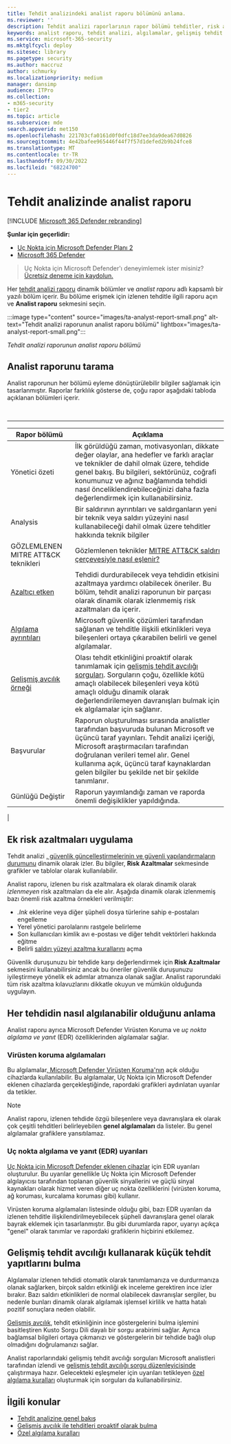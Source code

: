 ```yaml
---
title: Tehdit analizindeki analist raporu bölümünü anlama.
ms.reviewer: ''
description: Tehdit analizi raporlarının rapor bölümü tehditler, risk azaltma, algılamalar, gelişmiş tehdit avcılığı sorguları ve daha fazlası hakkında nasıl bilgi sağlar?
keywords: analist raporu, tehdit analizi, algılamalar, gelişmiş tehdit avcılığı sorguları, azaltmalar,
ms.service: microsoft-365-security
ms.mktglfcycl: deploy
ms.sitesec: library
ms.pagetype: security
ms.author: maccruz
author: schmurky
ms.localizationpriority: medium
manager: dansimp
audience: ITPro
ms.collection:
- m365-security
- tier2
ms.topic: article
ms.subservice: mde
search.appverid: met150
ms.openlocfilehash: 221703cfa0161d0f0dfc18d7ee3da9dea67d0826
ms.sourcegitcommit: 4e42bafee965446f44f7f57d1defed2b9b24fce8
ms.translationtype: MT
ms.contentlocale: tr-TR
ms.lasthandoff: 09/30/2022
ms.locfileid: "68224700"
---
```

# <a name="the-analyst-report-in-threat-analytics"></a>Tehdit analizinde analist raporu

[!INCLUDE [Microsoft 365 Defender rebranding](../../includes/microsoft-defender.md)]

**Şunlar için geçerlidir:**

- [Uç Nokta için Microsoft Defender Planı 2](https://go.microsoft.com/fwlink/?linkid=2154037)
- [Microsoft 365 Defender](https://go.microsoft.com/fwlink/?linkid=2118804)

> Uç Nokta için Microsoft Defender'ı deneyimlemek ister misiniz? [Ücretsiz deneme için kaydolun.](https://signup.microsoft.com/create-account/signup?products=7f379fee-c4f9-4278-b0a1-e4c8c2fcdf7e&ru=https://aka.ms/MDEp2OpenTrial?ocid=docs-wdatp-exposedapis-abovefoldlink)

Her [tehdit analizi raporu](threat-analytics.md) dinamik bölümler ve _analist raporu_ adlı kapsamlı bir yazılı bölüm içerir. Bu bölüme erişmek için izlenen tehditle ilgili raporu açın ve **Analist raporu** sekmesini seçin.

:::image type="content" source="images/ta-analyst-report-small.png" alt-text="Tehdit analizi raporunun analist raporu bölümü" lightbox="images/ta-analyst-report-small.png":::

_Tehdit analizi raporunun analist raporu bölümü_

## <a name="scan-the-analyst-report"></a>Analist raporunu tarama

Analist raporunun her bölümü eyleme dönüştürülebilir bilgiler sağlamak için tasarlanmıştır. Raporlar farklılık gösterse de, çoğu rapor aşağıdaki tabloda açıklanan bölümleri içerir.

<br>

****

|Rapor bölümü|Açıklama|
|---|---|
|Yönetici özeti|İlk görüldüğü zaman, motivasyonları, dikkate değer olaylar, ana hedefler ve farklı araçlar ve teknikler de dahil olmak üzere, tehdide genel bakış. Bu bilgileri, sektörünüz, coğrafi konumunuz ve ağınız bağlamında tehdidi nasıl önceliklendirebileceğinizi daha fazla değerlendirmek için kullanabilirsiniz.|
|Analysis|Bir saldırının ayrıntıları ve saldırganların yeni bir teknik veya saldırı yüzeyini nasıl kullanabileceği dahil olmak üzere tehditler hakkında teknik bilgiler|
|GÖZLEMLENEN MITRE ATT&CK teknikleri|Gözlemlenen teknikler [MITRE ATT&CK saldırı çerçevesiyle nasıl eşlenir?](https://attack.mitre.org/)|
|[Azaltıcı etken](#apply-additional-mitigations)|Tehdidi durdurabilecek veya tehdidin etkisini azaltmaya yardımcı olabilecek öneriler. Bu bölüm, tehdit analizi raporunun bir parçası olarak dinamik olarak izlenmemiş risk azaltmaları da içerir.|
|[Algılama ayrıntıları](#understand-how-each-threat-can-be-detected)|Microsoft güvenlik çözümleri tarafından sağlanan ve tehditle ilişkili etkinlikleri veya bileşenleri ortaya çıkarabilen belirli ve genel algılamalar.|
|[Gelişmiş avcılık örneği](#find-subtle-threat-artifacts-using-advanced-hunting)|Olası tehdit etkinliğini proaktif olarak tanımlamak için [gelişmiş tehdit avcılığı sorguları](advanced-hunting-overview.md). Sorguların çoğu, özellikle kötü amaçlı olabilecek bileşenleri veya kötü amaçlı olduğu dinamik olarak değerlendirilemeyen davranışları bulmak için ek algılamalar için sağlanır.|
|Başvurular|Raporun oluşturulması sırasında analistler tarafından başvuruda bulunan Microsoft ve üçüncü taraf yayınları. Tehdit analizi içeriği, Microsoft araştırmacıları tarafından doğrulanan verileri temel alır. Genel kullanıma açık, üçüncü taraf kaynaklardan gelen bilgiler bu şekilde net bir şekilde tanımlanır.|
|Günlüğü Değiştir|Raporun yayımlandığı zaman ve raporda önemli değişiklikler yapıldığında.|
|

## <a name="apply-additional-mitigations"></a>Ek risk azaltmaları uygulama

Tehdit analizi [, güvenlik güncelleştirmelerinin ve güvenli yapılandırmaların durumunu](threat-analytics.md#mitigations-review-list-of-mitigations-and-the-status-of-your-devices) dinamik olarak izler. Bu bilgiler, **Risk Azaltmalar** sekmesinde grafikler ve tablolar olarak kullanılabilir.

Analist raporu, izlenen bu risk azaltmalara ek olarak dinamik olarak _izlenmeyen_ risk azaltmaları da ele alır. Aşağıda dinamik olarak izlenmemiş bazı önemli risk azaltma örnekleri verilmiştir:

- _.lnk_ eklerine veya diğer şüpheli dosya türlerine sahip e-postaları engelleme
- Yerel yönetici parolalarını rastgele belirleme
- Son kullanıcıları kimlik avı e-postası ve diğer tehdit vektörleri hakkında eğitme
- Belirli [saldırı yüzeyi azaltma kurallarını](attack-surface-reduction.md) açma

Güvenlik duruşunuzu bir tehdide karşı değerlendirmek için **Risk Azaltmalar** sekmesini kullanabilirsiniz ancak bu öneriler güvenlik duruşunuzu iyileştirmeye yönelik ek adımlar atmanıza olanak sağlar. Analist raporundaki tüm risk azaltma kılavuzlarını dikkatle okuyun ve mümkün olduğunda uygulayın.

## <a name="understand-how-each-threat-can-be-detected"></a>Her tehdidin nasıl algılanabilir olduğunu anlama

Analist raporu ayrıca Microsoft Defender Virüsten Koruma ve _uç nokta algılama ve yanıt_ (EDR) özelliklerinden algılamalar sağlar.

### <a name="antivirus-detections"></a>Virüsten koruma algılamaları

Bu algılamalar[, Microsoft Defender Virüsten Koruma'nın](/windows/security/threat-protection/microsoft-defender-antivirus/microsoft-defender-antivirus-in-windows-10) açık olduğu cihazlarda kullanılabilir. Bu algılamalar, Uç Nokta için Microsoft Defender eklenen cihazlarda gerçekleştiğinde, rapordaki grafikleri aydınlatan uyarılar da tetikler.

> [!NOTE]
> Analist raporu, izlenen tehdide özgü bileşenlere veya davranışlara ek olarak çok çeşitli tehditleri belirleyebilen **genel algılamaları** da listeler. Bu genel algılamalar grafiklere yansıtılamaz.

### <a name="endpoint-detection-and-response-edr-alerts"></a>Uç nokta algılama ve yanıt (EDR) uyarıları

[Uç Nokta için Microsoft Defender eklenen cihazlar](onboard-configure.md) için EDR uyarıları oluşturulur. Bu uyarılar genellikle Uç Nokta için Microsoft Defender algılayıcısı tarafından toplanan güvenlik sinyallerini ve güçlü sinyal kaynakları olarak hizmet veren diğer uç nokta özelliklerini (virüsten koruma, ağ koruması, kurcalama koruması gibi) kullanır.

Virüsten koruma algılamaları listesinde olduğu gibi, bazı EDR uyarıları da izlenen tehditle ilişkilendirilmeyebilecek şüpheli davranışlara genel olarak bayrak eklemek için tasarlanmıştır. Bu gibi durumlarda rapor, uyarıyı açıkça "genel" olarak tanımlar ve rapordaki grafiklerin hiçbirini etkilemez.

## <a name="find-subtle-threat-artifacts-using-advanced-hunting"></a>Gelişmiş tehdit avcılığı kullanarak küçük tehdit yapıtlarını bulma

Algılamalar izlenen tehdidi otomatik olarak tanımlamanıza ve durdurmanıza olanak sağlarken, birçok saldırı etkinliği ek inceleme gerektiren ince izler bırakır. Bazı saldırı etkinlikleri de normal olabilecek davranışlar sergiler, bu nedenle bunları dinamik olarak algılamak işlemsel kirlilik ve hatta hatalı pozitif sonuçlara neden olabilir.

[Gelişmiş avcılık](advanced-hunting-overview.md), tehdit etkinliğinin ince göstergelerini bulma işlemini basitleştiren Kusto Sorgu Dili dayalı bir sorgu arabirimi sağlar. Ayrıca bağlamsal bilgileri ortaya çıkmanızı ve göstergelerin bir tehdide bağlı olup olmadığını doğrulamanızı sağlar.

Analist raporlarındaki gelişmiş tehdit avcılığı sorguları Microsoft analistleri tarafından izlendi ve [gelişmiş tehdit avcılığı sorgu düzenleyicisinde](https://security.microsoft.com/advanced-hunting) çalıştırmaya hazır. Gelecekteki eşleşmeler için uyarıları tetikleyen [özel algılama kuralları](custom-detection-rules.md) oluşturmak için sorguları da kullanabilirsiniz.

## <a name="related-topics"></a>İlgili konular

- [Tehdit analizine genel bakış](threat-analytics.md)
- [Gelişmiş avcılık ile tehditleri proaktif olarak bulma](advanced-hunting-overview.md)
- [Özel algılama kuralları](custom-detection-rules.md)

